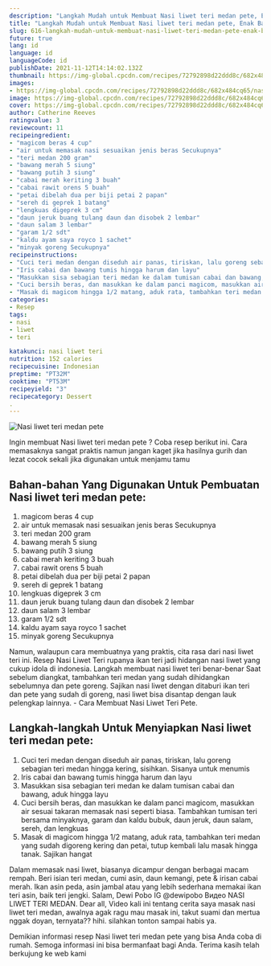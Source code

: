 ```yaml
---
description: "Langkah Mudah untuk Membuat Nasi liwet teri medan pete, Enak Banget"
title: "Langkah Mudah untuk Membuat Nasi liwet teri medan pete, Enak Banget"
slug: 616-langkah-mudah-untuk-membuat-nasi-liwet-teri-medan-pete-enak-banget
future: true
lang: id
language: id
languageCode: id
publishDate: 2021-11-12T14:14:02.132Z 
thumbnail: https://img-global.cpcdn.com/recipes/72792898d22ddd8c/682x484cq65/nasi-liwet-teri-medan-pete-foto-resep-utama.png
images:
- https://img-global.cpcdn.com/recipes/72792898d22ddd8c/682x484cq65/nasi-liwet-teri-medan-pete-foto-resep-utama.png
image: https://img-global.cpcdn.com/recipes/72792898d22ddd8c/682x484cq65/nasi-liwet-teri-medan-pete-foto-resep-utama.png
cover: https://img-global.cpcdn.com/recipes/72792898d22ddd8c/682x484cq65/nasi-liwet-teri-medan-pete-foto-resep-utama.png
author: Catherine Reeves
ratingvalue: 3
reviewcount: 11
recipeingredient:
- "magicom beras 4 cup"
- "air untuk memasak nasi sesuaikan jenis beras Secukupnya"
- "teri medan 200 gram"
- "bawang merah 5 siung"
- "bawang putih 3 siung"
- "cabai merah keriting 3 buah"
- "cabai rawit orens 5 buah"
- "petai dibelah dua per biji petai 2 papan"
- "sereh di geprek 1 batang"
- "lengkuas digeprek 3 cm"
- "daun jeruk buang tulang daun dan disobek 2 lembar"
- "daun salam 3 lembar"
- "garam 1/2 sdt"
- "kaldu ayam saya royco 1 sachet"
- "minyak goreng Secukupnya"
recipeinstructions:
- "Cuci teri medan dengan diseduh air panas, tiriskan, lalu goreng sebagian teri medan hingga kering, sisihkan. Sisanya untuk menumis"
- "Iris cabai dan bawang tumis hingga harum dan layu"
- "Masukkan sisa sebagian teri medan ke dalam tumisan cabai dan bawang, aduk hingga layu"
- "Cuci bersih beras, dan masukkan ke dalam panci magicom, masukkan air sesuai takaran memasak nasi seperti biasa. Tambahkan tumisan teri bersama minyaknya, garam dan kaldu bubuk, daun jeruk, daun salam, sereh, dan lengkuas"
- "Masak di magicom hingga 1/2 matang, aduk rata, tambahkan teri medan yang sudah digoreng kering dan petai, tutup kembali lalu masak hingga tanak. Sajikan hangat"
categories:
- Resep
tags:
- nasi
- liwet
- teri

katakunci: nasi liwet teri 
nutrition: 152 calories
recipecuisine: Indonesian
preptime: "PT32M"
cooktime: "PT53M"
recipeyield: "3"
recipecategory: Dessert
. 
---
```



![Nasi liwet teri medan pete](https://img-global.cpcdn.com/recipes/72792898d22ddd8c/682x484cq65/nasi-liwet-teri-medan-pete-foto-resep-utama.png)

Ingin membuat Nasi liwet teri medan pete ? Coba resep berikut ini. Cara memasaknya sangat praktis namun jangan kaget jika hasilnya gurih dan lezat cocok sekali jika digunakan untuk menjamu tamu

<!--inarticleads1-->

## Bahan-bahan Yang Digunakan Untuk Pembuatan Nasi liwet teri medan pete:

1. magicom beras 4 cup
1. air untuk memasak nasi sesuaikan jenis beras Secukupnya
1. teri medan 200 gram
1. bawang merah 5 siung
1. bawang putih 3 siung
1. cabai merah keriting 3 buah
1. cabai rawit orens 5 buah
1. petai dibelah dua per biji petai 2 papan
1. sereh di geprek 1 batang
1. lengkuas digeprek 3 cm
1. daun jeruk buang tulang daun dan disobek 2 lembar
1. daun salam 3 lembar
1. garam 1/2 sdt
1. kaldu ayam saya royco 1 sachet
1. minyak goreng Secukupnya

Namun, walaupun cara membuatnya yang praktis, cita rasa dari nasi liwet teri ini. Resep Nasi Liwet Teri rupanya ikan teri jadi hidangan nasi liwet yang cukup idola di indonesia. Langkah membuat nasi liwet teri benar-benar Saat sebelum diangkat, tambahkan teri medan yang sudah dihidangkan sebelumnya dan pete goreng. Sajikan nasi liwet dengan ditaburi ikan teri dan pete yang sudah di goreng, nasi liwet bisa disantap dengan lauk pelengkap lainnya. - Cara Membuat Nasi Liwet Teri Pete. 

<!--inarticleads2-->

## Langkah-langkah Untuk Menyiapkan Nasi liwet teri medan pete:

1. Cuci teri medan dengan diseduh air panas, tiriskan, lalu goreng sebagian teri medan hingga kering, sisihkan. Sisanya untuk menumis
1. Iris cabai dan bawang tumis hingga harum dan layu
1. Masukkan sisa sebagian teri medan ke dalam tumisan cabai dan bawang, aduk hingga layu
1. Cuci bersih beras, dan masukkan ke dalam panci magicom, masukkan air sesuai takaran memasak nasi seperti biasa. Tambahkan tumisan teri bersama minyaknya, garam dan kaldu bubuk, daun jeruk, daun salam, sereh, dan lengkuas
1. Masak di magicom hingga 1/2 matang, aduk rata, tambahkan teri medan yang sudah digoreng kering dan petai, tutup kembali lalu masak hingga tanak. Sajikan hangat


Dalam memasak nasi liwet, biasanya dicampur dengan berbagai macam rempah. Beri isian teri medan, cumi asin, daun kemangi, pete &amp; irisan cabai merah. Ikan asin peda, asin jambal atau yang lebih sederhana memakai ikan teri asin, baik teri jengki. Salam, Dewi Pobo IG @dewipobo Видео NASI LIWET TERI MEDAN. Dear all, Video kali ini tentang cerita saya masak nasi liwet teri medan, awalnya agak ragu mau masak ini, takut suami dan mertua nggak doyan, ternyata?? hihi. silahkan tonton sampai habis ya. 

Demikian informasi  resep Nasi liwet teri medan pete   yang bisa Anda coba di rumah. Semoga informasi ini bisa bermanfaat bagi Anda. Terima kasih telah berkujung ke web kami
